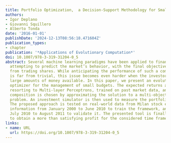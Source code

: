 ```yaml
---
title: Portfolio Optimization,  a Decision-Support Methodology for Small Budgets
authors:
- Igor Deplano
- Giovanni Squillero
- Alberto Tonda
date: '2016-01-01'
publishDate: '2024-12-13T08:56:18.471604Z'
publication_types:
- chapter
publication: '*Applications of Evolutionary Computation*'
doi: 10.1007/978-3-319-31204-0_5
abstract: Several machine learning paradigms have been applied to financial forecasting,
  attempting to predict the market’s behavior, with the final objective of profiting
  from trading shares. While anticipating the performance of such a complex system
  is far from trivial, this issue becomes even harder when the investors do not have
  large amounts of money available. In this paper, we present an evolutionary portfolio
  optimizer for the management of small budgets. The expected returns are modeled
  resorting to Multi-layer Perceptrons, trained on past market data, and the portfolio
  composition is chosen by approximating the solution to a multi-objective constrained
  problem. An investment simulator is then used to measure the portfolio performance.
  The proposed approach is tested on real-world data from Milan stock exchange, exploiting
  information from January 2000 to June 2010 to train the framework, and data from
  July 2010 to August 2011 to validate it. The presented tool is finally proven able
  to obtain a more than satisfying profit for the considered time frame.
links:
- name: URL
  url: https://doi.org/10.1007/978-3-319-31204-0_5
---
```

